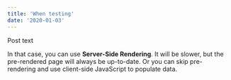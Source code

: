 ```yaml
---
title: 'When testing'
date: '2020-01-03'
---
```


Post text

In that case, you can use **Server-Side Rendering**. It will be slower, but the pre-rendered page will always be up-to-date. Or you can skip pre-rendering and use client-side JavaScript to populate data.